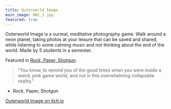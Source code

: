 ```yaml
---
title: Outerworld Image
main_image: OWI_1.jpg
featured: true
---
```



Outerworld Image is a surreal, meditative photography game. Walk around a neon planet, taking photos at your leisure that can be saved and shared, while listening to some calming music and not thinking about the end of the world. Made by 5 students in a semester. 

Featured in [Rock, Paper, Shotgun](https://www.rockpapershotgun.com/2016/08/13/best-free-games-of-the-week-28/).

> "You know, to remind you of the good times when you were inside a weird, pink game world, and not in this overwhelming collapsible reality."

- Rock, Paper, Shotgun 

[Outerworld Image on itch.io](https://wickedly.itch.io/outerworld-image)